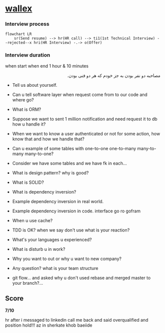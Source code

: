 # [wallex](https://wallex.ir)

### Interview process
```mermaid
flowchart LR
    sr(Send resume) --> hr(HR call) --> ti1(1st Technical Interview) --rejected--x hri(HR Interview) -.-> o(Offer)
```
### Interview duration
when start when end
1 hour & 10 minutes

<p dir = "rtl">مصاحبه دو نفر بودن به جز خودم که هر دو فنی بودن.</p>

- Tell us about yourself.

- Can u tell software layer when request come from to our code and where go?

- What is ORM?

- Suppose we want to sent 1 million notification and need request it to db how u handle it?

- When we want to know a user authenticated or not for some action, how know that and how we handle that?

- Can u example of some tables with one-to-one one-to-many many-to-many many-to-one?

- Consider we have some tables and we have fk in each...

- What is design pattern? why is good?

- What is SOLID?

- What is dependency inversion?

- Example dependency inversion in real world.

- Example dependency inversion in code. interface go ro gofram

- When u use cache?

- TDD is OK? when we say don't use what is your reaction?

- What's your languages u experienced?

- What is disturb u in work?

- Why you want to out or why u want to new company?

- Any question? what is your team structure

- git flow... and asked why u don't used rebase and merged master to your branch?...

## Score
**7/10**

hr after i messaged to linkedin call me back and said overqualified and position hold!!!
az in sherkate khob baeiide

